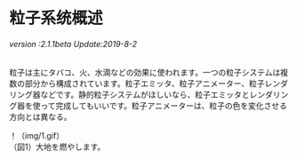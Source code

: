 # 粒子系统概述

###### *version :2.1.1beta   Update:2019-8-2*

粒子は主にタバコ、火、水滴などの効果に使われます。一つの粒子システムは複数の部分から構成されています。粒子エミッタ、粒子アニメーター、粒子レンダリング器などです。静的粒子システムがほしいなら、粒子エミッタとレンダリング器を使って完成してもいいです。粒子アニメーターは、粒子の色を変化させる方向とは異なる。

！（img/1.gif）<br/>（図1）大地を燃やします。
